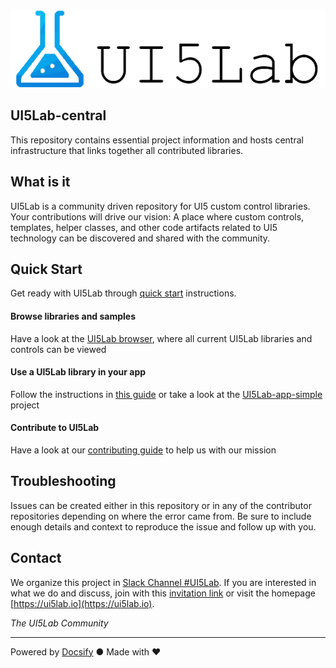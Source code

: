 ![UI5Lab Ecosystem](docs/media/UI5LabLogoPhoenix.png)

## UI5Lab-central
This repository contains essential project information and hosts central infrastructure that links together all contributed libraries.

## What is it

UI5Lab is a community driven repository for UI5 custom control libraries. Your contributions will drive our vision: A place where custom controls, templates, helper classes, and other code artifacts related to UI5 technology can be discovered and shared with the community. 

## Quick Start

Get ready with UI5Lab through [quick start](https://ui5lab.github.io/UI5Lab-central/#/general/quick_start.md) instructions.

#### Browse libraries and samples
Have a look at the [UI5Lab browser](https://ui5lab.io/browser), where all current UI5Lab libraries and controls can be viewed

#### Use a UI5Lab library in your app
Follow the instructions in [this guide](https://ui5lab.github.io/UI5Lab-central/#/how_to/consume_library.md) or take a look at the [UI5Lab-app-simple](https://github.com/UI5Lab/UI5Lab-app-simple) project 

#### Contribute to UI5Lab
Have a look at our [contributing guide](https://ui5lab.github.io/UI5Lab-central/#/how_to/contribute_ui5lab.md) to help us with our mission

## Troubleshooting
Issues can be created either in this repository or in any of the contributor repositories depending on where the error came from.
Be sure to include enough details and context to reproduce the issue and follow up with you. 

## Contact
We organize this project in [Slack Channel #UI5Lab](https://openui5.slack.com/messages/UI5lab).
If you are interested in what we do and discuss, join with this [invitation link](http://slackui5invite.herokuapp.com/) or visit the homepage [https://ui5lab.io](https://ui5lab.io).

*The UI5Lab Community*

---
Powered by [Docsify](https://docsify.js.org/) ● Made with ❤️
